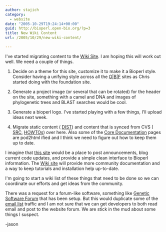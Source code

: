 ```yaml
---
author: stajich
category:
  - website
date: "2005-10-29T19:24:14+00:00"
guid: http://bioperl.open-bio.org/?p=3
title: New Wiki Content
url: /2005/10/29/new-wiki-content/

---
```

I've started migrating content to the [Wiki Site](/obf-hugo-test/wiki). I am hoping this will work out well. We need a couple of things.

1. Decide on a theme for this site, customize it to make it a Bioperl style. Consider having a unifying style across all the [O\|B\|F](http://www.open-bio.org) sites as Chris started doing with the foundation site.

1. Generate a project image (or several that can be rotated) for the header on the site, something with a camel and DNA and images of phylogenetic trees and BLAST searches would be cool.
1. Generate a bioperl logo. I've started playing with a few things, I'll upload ideas next week.
1. Migrate static content ( [DIST](http://bioperl.org/DIST)) and content that is synced from CVS ( [SRC](http://bioperl.org/SRC), [HOWTOs](http://bioperl.org/HOWTOs)) over here. Also some of the [Core Documentation](http://bioperl.org/Core/Latest/modules.html) pages are pod2html ified and I think we need to figure out how to keep them up to date.

I imagine that [this site](http://bioperl.open-bio.org) would be a place to post announcements, blog current code updates, and provide a simple clean interface to Bioperl information. The [Wiki site](wiki) will provide more community documentation and a way to keep tutorials and installation help up-to-date.

I'm going to start a wiki list of these things that need to be done so we can coordinate our efforts and get ideas from the community.

There was a request for a forum-like software, something like [Genetic Software Forum](http://www.rannala.org/gsf/) that has been setup. But this would duplicate some of the [email list](http://bioperl.org/mailman/listinfo/bioperl-l) traffic and I am not sure that we can get developers to both read email and post to the website forum. We are stick in the mud about some things I suspect.

-jason
